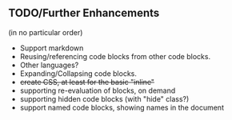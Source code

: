 
## TODO/Further Enhancements
(in no particular order)

- Support markdown
- Reusing/referencing code blocks from other code blocks.
- Other languages?
- Expanding/Collapsing code blocks.
- ~~create CSS, at least for the basic "inline"~~
- supporting re-evaluation of blocks, on demand
- supporting hidden code blocks (with "hide" class?)
- support named code blocks, showing names in the document
